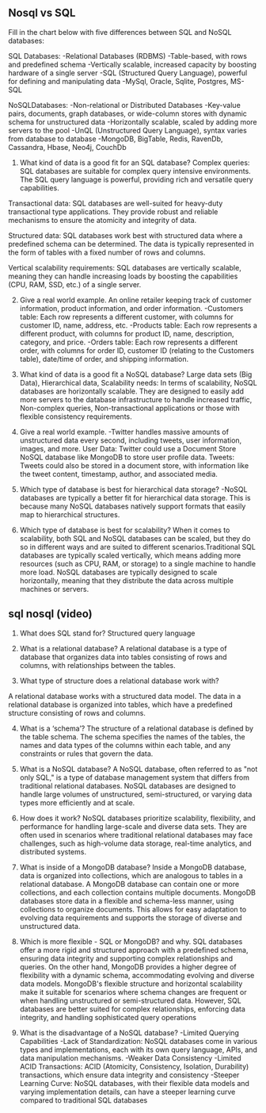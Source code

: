 ## Nosql vs SQL

Fill in the chart below with five differences between SQL and NoSQL databases:

SQL Databases:
-Relational Databases (RDBMS)
-Table-based, with rows and predefined schema
-Vertically scalable, increased capacity by boosting hardware of a single server
-SQL (Structured Query Language), powerful for defining and manipulating data
-MySql, Oracle, Sqlite, Postgres, MS-SQL

NoSQLDatabases:
-Non-relational or Distributed Databases
-Key-value pairs, documents, graph databases, or wide-column stores with dynamic schema for unstructured data
-Horizontally scalable, scaled by adding more servers to the pool
-UnQL (Unstructured Query Language), syntax varies from database to database
-MongoDB, BigTable, Redis, RavenDb, Cassandra, Hbase, Neo4j, CouchDb

1. What kind of data is a good fit for an SQL database?
Complex queries: SQL databases are suitable for complex query intensive environments. The SQL query language is powerful, providing rich and versatile query capabilities.

Transactional data: SQL databases are well-suited for heavy-duty transactional type applications. They provide robust and reliable mechanisms to ensure the atomicity and integrity of data.

Structured data: SQL databases work best with structured data where a predefined schema can be determined. The data is typically represented in the form of tables with a fixed number of rows and columns.

Vertical scalability requirements: SQL databases are vertically scalable, meaning they can handle increasing loads by boosting the capabilities (CPU, RAM, SSD, etc.) of a single server.

2. Give a real world example.
An online retailer keeping track of customer information, product information, and order information. 
-Customers table: Each row represents a different customer, with columns for customer ID, name, address, etc.
-Products table: Each row represents a different product, with columns for product ID, name, description, category, and price.
-Orders table: Each row represents a different order, with columns for order ID, customer ID (relating to the Customers table), date/time of order, and shipping information.

3. What kind of data is a good fit a NoSQL database?
Large data sets (Big Data), Hierarchical data, Scalability needs: In terms of scalability, NoSQL databases are horizontally scalable. They are designed to easily add more servers to the database infrastructure to handle increased traffic, Non-complex queries, Non-transactional applications or those with flexible consistency requirements.

4. Give a real world example.
-Twitter handles massive amounts of unstructured data every second, including tweets, user information, images, and more.
User Data: Twitter could use a Document Store NoSQL database like MongoDB to store user profile data. 
Tweets: Tweets could also be stored in a document store, with information like the tweet content, timestamp, author, and associated media.

5. Which type of database is best for hierarchical data storage?
-NoSQL databases are typically a better fit for hierarchical data storage. This is because many NoSQL databases natively support formats that easily map to hierarchical structures.

6. Which type of database is best for scalability?
When it comes to scalability, both SQL and NoSQL databases can be scaled, but they do so in different ways and are suited to different scenarios.Traditional SQL databases are typically scaled vertically, which means adding more resources (such as CPU, RAM, or storage) to a single machine to handle more load. NoSQL databases are typically designed to scale horizontally, meaning that they distribute the data across multiple machines or servers. 

## sql nosql (video)
1. What does SQL stand for?
Structured query language
2. What is a relational database?
A relational database is a type of database that organizes data into tables consisting of rows and columns, with relationships between the tables. 

3. What type of structure does a relational database work with?

A relational database works with a structured data model. The data in a relational database is organized into tables, which have a predefined structure consisting of rows and columns.

4. What is a ‘schema’?
The structure of a relational database is defined by the table schema. The schema specifies the names of the tables, the names and data types of the columns within each table, and any constraints or rules that govern the data.

5. What is a NoSQL database?
A NoSQL database, often referred to as "not only SQL," is a type of database management system that differs from traditional relational databases. NoSQL databases are designed to handle large volumes of unstructured, semi-structured, or varying data types more efficiently and at scale.

6. How does it work?
NoSQL databases prioritize scalability, flexibility, and performance for handling large-scale and diverse data sets. They are often used in scenarios where traditional relational databases may face challenges, such as high-volume data storage, real-time analytics, and distributed systems.

7. What is inside of a MongoDB database?
Inside a MongoDB database, data is organized into collections, which are analogous to tables in a relational database. A MongoDB database can contain one or more collections, and each collection contains multiple documents.
 MongoDB databases store data in a flexible and schema-less manner, using collections to organize documents. This allows for easy adaptation to evolving data requirements and supports the storage of diverse and unstructured data.

8. Which is more flexible - SQL or MongoDB? and why.
SQL databases offer a more rigid and structured approach with a predefined schema, ensuring data integrity and supporting complex relationships and queries. On the other hand, MongoDB provides a higher degree of flexibility with a dynamic schema, accommodating evolving and diverse data models. MongoDB's flexible structure and horizontal scalability make it suitable for scenarios where schema changes are frequent or when handling unstructured or semi-structured data. However, SQL databases are better suited for complex relationships, enforcing data integrity, and handling sophisticated query operations

9. What is the disadvantage of a NoSQL database?
-Limited Querying Capabilities
-Lack of Standardization: NoSQL databases come in various types and implementations, each with its own query language, APIs, and data manipulation mechanisms.
-Weaker Data Consistency
-Limited ACID Transactions: ACID (Atomicity, Consistency, Isolation, Durability) transactions, which ensure data integrity and consistency
-Steeper Learning Curve: NoSQL databases, with their flexible data models and varying implementation details, can have a steeper learning curve compared to traditional SQL databases
